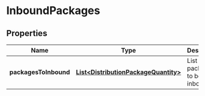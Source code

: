 
# InboundPackages

## Properties
Name | Type | Description | Notes
------------ | ------------- | ------------- | -------------
**packagesToInbound** | [**List&lt;DistributionPackageQuantity&gt;**](DistributionPackageQuantity.md) | List of packages to be inbounded. | 



